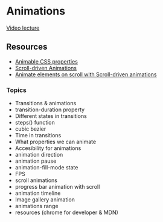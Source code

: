 # Animations

[Video lecture](https://www.youtube.com/watch?v=RwjgfNX41TE&list=PLUofhDIg_38q7l8gV4IVCz_pjUeyD99_j&index=4)

## Resources
- [Animable CSS properties](https://developer.mozilla.org/en-US/docs/Web/CSS/CSS_animated_properties)
- [Scroll-driven Animations](https://scroll-driven-animations.style/)
- [Animate elements on scroll with Scroll-driven animations](https://developer.chrome.com/docs/css-ui/scroll-driven-animations)

### Topics
- Transitions & animations
- transition-duration property
- Different states in transitions
- steps() function
- cubic bezier
- Time in transitions
- What properties we can animate
- Accesibility for animations
- animation direction
- animation pause
- animation-fill-mode state
- FPS
- scroll animations
- progress bar animation with scroll
- animation timeline
- Image gallery animation
- animations range
- resources (chrome for developer & MDN)
